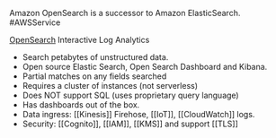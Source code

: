 Amazon OpenSearch is a successor to Amazon ElasticSearch. #AWSService 

[OpenSearch](https://aws.amazon.com/opensearch-service/) Interactive Log Analytics

* Search petabytes of unstructured data.
* Open source Elastic Search, Open Search Dashboard and Kibana.
* Partial matches on any fields searched
* Requires a cluster of instances (not serverless)
* Does NOT support SQL (uses proprietary query language)
* Has dashboards out of the box.
* Data ingress: [[Kinesis]] Firehose, [[IoT]], [[CloudWatch]] logs.
* Security: [[Cognito]], [[IAM]], [[KMS]] and support [[TLS]]
